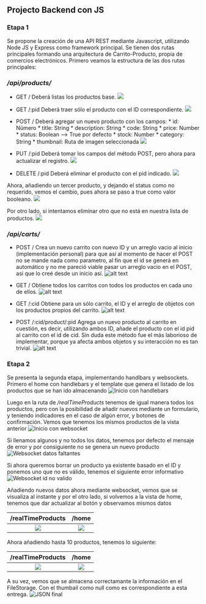 ## Projecto Backend con JS
### Etapa 1
Se propone la creación de una API REST mediante Javascript, utilizando Node JS y Express como framework principal. Se tienen dos rutas principales formando una arquitectura de Carrito-Producto, propia de comercios electrónicos. 
Primero veamos la estructura de las dos rutas principales:
### */api/products/*

* GET / Deberá listas los productos base.
![](./screenshots/1.png)  

* GET /:pid Deberá traer sólo el producto con el ID correspondiente.
![](./screenshots/2.png)  

* POST / Deberá agregar un nuevo producto con los campos:
        * id: Número
        * title: String
        * description: String
        * code: String
        * price: Number
        * status: Boolean --> True por defecto
        * stock: Number
        * category: String
        * thumbnail: Ruta de imagen seleccionada
![](./screenshots/4.png)  

* PUT /:pid Deberá tomar los campos del método POST, pero ahora para actualizar el registro.
![](./screenshots/7.png)  
* DELETE /:pid Deberá eliminar el producto con el pid indicado.
![](./screenshots/5.png)  

Ahora, añadiendo un tercer producto, y dejando el status como no requerido, vemos el cambio, pues ahora se paso a true como valor booleano.
![](./screenshots/8.png)  

Por otro lado, si intentamos eliminar otro que no está en nuestra lista de productos.
![](./screenshots/9.png)  



### */api/carts/*
* POST / Crea un nuevo carrito con nuevo ID y un arreglo vacio al inicio (implementación personal) para que así al momento de hacer el POST no se mande nada como parametro, al fin que el id se generá en automático y no me pareció viable pasar un arreglo vacio en el POST, asi que lo creé desde un inicio así.
![alt text](./screenshots/12.png)

* GET / Obtiene todos los carritos con todos los productos en cada uno de ellos.
![alt text](./screenshots/11.png)
* GET /:cid Obtiene para un sólo carrito, el ID y el arreglo de objetos con los productos propios del carrito.
![alt text](./screenshots/14.png)


* POST /:cid/product/:pid Agrega un nuevo producto al carrito en cuestión, es decir, utilizando ambos ID, añade el producto con el id pid al carrito con el id de cid. Sin duda este método fue el más laborioso de implementar, porque ya afecta ambos objetos y su interacción no es tan trivial.
![alt text](./screenshots/13.png)


### Etapa 2
Se presenta la segunda etapa, implementando handlbars y websockets. Primero el home con handlebars y el template que genera el listado de los productos que se han ido almacenando
![Inicio con handlebars](./screenshots/16.png)

Luego en la ruta de */realTimeProducts* tenemos de igual manera todos los productos, pero con la posibilidad de añadir nuevos mediante un formulario, y teniendo indicadores en el caso de algún error, y botones de confirmación. Vemos que tenemos los mismos productos de la vista anterior
![Inicio con websocket](./screenshots/17.png)

Si llenamos algunos y no todos los datos, tenemos por defecto el mensaje de error y por consiguiente no se genera un nuevo producto
![Websocket datos faltantes](./screenshots/18.png)

Si ahora queremos borrar un producto ya existente basado en el ID y ponemos uno que no es válido, tenemos el siguiente error informativo
![Websocket id no valido](./screenshots/19.png)

Añadiendo nuevos datos ahora mediante websocket, vemos que se visualiza al instante y por el otro lado, si volvemos a la vista de home, tenemos que dar actualizar al botón y observamos mismos datos

/realTimeProducts             |  /home
:-------------------------:|:-------------------------:
![](./screenshots/20.png)  |![](./screenshots/21.png)


Ahora añadiendo hasta 10 productos, tenemos lo siguiente:

/realTimeProducts             |  /home
:-------------------------:|:-------------------------:
![](./screenshots/22.png)  |![](./screenshots/23.png)

A su vez, vemos que se almacena correctamante la información en el FileStorage. Con el thumbail como null como es correspondiente a esta entrega.
![JSON final](./screenshots/24.png)

